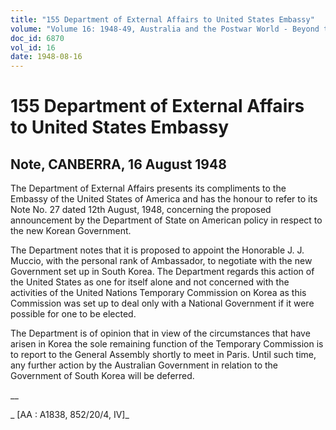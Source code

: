 ```yaml
---
title: "155 Department of External Affairs to United States Embassy"
volume: "Volume 16: 1948-49, Australia and the Postwar World - Beyond the Region"
doc_id: 6870
vol_id: 16
date: 1948-08-16
---
```


# 155 Department of External Affairs to United States Embassy

## Note, CANBERRA, 16 August 1948

The Department of External Affairs presents its compliments to the Embassy of the United States of America and has the honour to refer to its Note No. 27 dated 12th August, 1948, concerning the proposed announcement by the Department of State on American policy in respect to the new Korean Government.

The Department notes that it is proposed to appoint the Honorable J. J. Muccio, with the personal rank of Ambassador, to negotiate with the new Government set up in South Korea. The Department regards this action of the United States as one for itself alone and not concerned with the activities of the United Nations Temporary Commission on Korea as this Commission was set up to deal only with a National Government if it were possible for one to be elected.

The Department is of opinion that in view of the circumstances that have arisen in Korea the sole remaining function of the Temporary Commission is to report to the General Assembly shortly to meet in Paris. Until such time, any further action by the Australian Government in relation to the Government of South Korea will be deferred.

__

_ [AA : A1838, 852/20/4, IV]_
